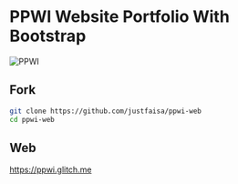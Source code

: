 # PPWI Website Portfolio With Bootstrap
![PPWI](https://cdn.discordapp.com/attachments/793671676906569741/848430266293026828/20210516_165503.jpg)

## Fork
```bash
git clone https://github.com/justfaisa/ppwi-web
cd ppwi-web
```
## Web
https://ppwi.glitch.me
